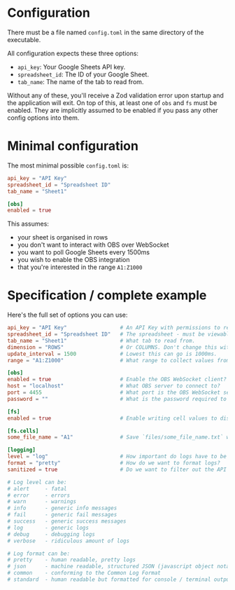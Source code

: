 # Configuration
There must be a file named `config.toml` in the same directory of the executable.

All configuration expects these three options:
- `api_key`: Your Google Sheets API key.
- `spreadsheet_id`: The ID of your Google Sheet.
- `tab_name`: The name of the tab to read from.

Without any of these, you'll receive a Zod validation error upon startup and the application will exit.
On top of this, at least one of `obs` and `fs` must be enabled. They are implicitly assumed to be enabled if you pass any other config options into them.

# Minimal configuration

The most minimal possible `config.toml` is:
```toml
api_key = "API Key"
spreadsheet_id = "Spreadsheet ID"
tab_name = "Sheet1"

[obs]
enabled = true
```

This assumes:
- your sheet is organised in rows
- you don't want to interact with OBS over WebSocket
- you want to poll Google Sheets every 1500ms
- you wish to enable the OBS integration
- that you're interested in the range `A1:Z1000`

# Specification / complete example

Here's the full set of options you can use:
```toml
api_key = "API Key"                 # An API Key with permissions to read from your Google Sheet.
spreadsheet_id = "Spreadsheet ID"   # The spreadsheet - must be viewable by anyone with a link.
tab_name = "Sheet1"                 # What tab to read from.
dimension = "ROWS"                  # Or COLUMNS. Don't change this without good reason.
update_interval = 1500              # Lowest this can go is 1000ms.
range = "A1:Z1000"                  # What range to collect values from. Best left alone.

[obs]
enabled = true                      # Enable the OBS WebSocket client?
host = "localhost"                  # What OBS server to connect to?
port = 4455                         # What port is the OBS WebSocket server running on?
password = ""                       # What is the password required to connect?

[fs]
enabled = true                      # Enable writing cell values to disk?

[fs.cells]
some_file_name = "A1"               # Save `files/some_file_name.txt` with the contents of whatever is in cell A1.

[logging]
level = "log"                       # How important do logs have to be to pass the filter?
format = "pretty"                   # How do we want to format logs?
sanitized = true                    # Do we want to filter out the API key & spreadsheet URI?

# Log level can be:
# alert     - fatal
# error     - errors
# warn      - warnings
# info      - generic info messages
# fail      - generic fail messages
# success   - generic success messages
# log       - generic logs
# debug     - debugging logs
# verbose   - ridiculous amount of logs

# Log format can be:
# pretty    - human readable, pretty logs
# json      - machine readable, structured JSON (javascript object notation) logs
# common    - conforming to the Common Log Format
# standard  - human readable but formatted for console / terminal output
```